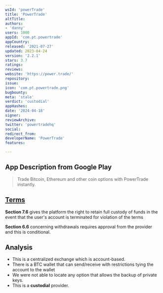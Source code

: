 ```yaml
---
wsId: 'powerTrade'
title: 'PowerTrade'
altTitle: 
authors:
- 'danny'
users: 1000
appId: 'com.pt.powertrade'
appCountry: 
released: '2021-07-27'
updated: 2023-04-24
version: '2.2.1'
stars: 3.7
ratings: 
reviews: 
website: 'https://power.trade/'
repository: 
issue: 
icon: 'com.pt.powertrade.png'
bugbounty: 
meta: 'stale'
verdict: 'custodial'
appHashes: 
date: '2024-04-18'
signer: 
reviewArchive: 
twitter: 'powertradehq'
social: 
redirect_from: 
developerName: 'PowerTrade'
features: 

---
```


## App Description from Google Play 

> Trade Bitcoin, Ethereum and other coin options with PowerTrade instantly.

## [Terms](https://power.trade/terms-of-service-v5/) 

**Section 7.6** gives the platform the right to retain full custody of funds in the event that the user's account is terminated for violation of the terms 

**Section 6.6** concerning withdrawals requires approval from the provider and this is conditional. 

## Analysis 

- This is a centralized exchange which is account-based. 
- There is a BTC wallet that can send/receive with restrictions tying the account to the wallet 
- We were not able to locate any option that allows the backup of private keys. 
- This is a **custodial** provider.
